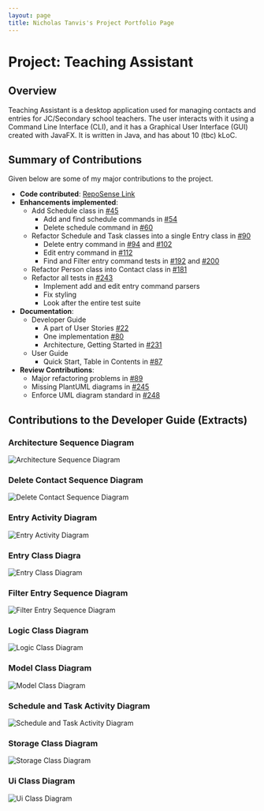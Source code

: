 ```yaml
---
layout: page
title: Nicholas Tanvis's Project Portfolio Page
---
```


# Project: Teaching Assistant

## Overview
Teaching Assistant is a desktop application used for managing contacts and entries for JC/Secondary school teachers.
The user interacts with it using a Command Line Interface (CLI), and it has a Graphical User Interface (GUI) created
with JavaFX. It is written in Java, and has about 10 (tbc) kLoC.

## Summary of Contributions
Given below are some of my major contributions to the project.
* **Code contributed**: [RepoSense Link](https://nus-cs2103-ay2021s2.github.io/tp-dashboard/?search=&sort=groupTitle&sortWithin=title&since=&timeframe=commit&mergegroup=&groupSelect=groupByRepos&breakdown=false&tabOpen=true&tabType=authorship&tabAuthor=nicholastanvis&tabRepo=AY2021S2-CS2103T-W13-4%2Ftp%5Bmaster%5D&authorshipIsMergeGroup=false&authorshipFileTypes=docs~functional-code~test-code&authorshipIsBinaryFileTypeChecked=false)
* **Enhancements implemented**:
  * Add Schedule class in [#45](https://github.com/AY2021S2-CS2103T-W13-4/tp/pull/45)
    * Add and find schedule commands in [#54](https://github.com/AY2021S2-CS2103T-W13-4/tp/pull/54)
    * Delete schedule command in [#60](https://github.com/AY2021S2-CS2103T-W13-4/tp/pull/60)
  * Refactor Schedule and Task classes into a single Entry class in [#90](https://github.com/AY2021S2-CS2103T-W13-4/tp/pull/90)
    * Delete entry command in [#94](https://github.com/AY2021S2-CS2103T-W13-4/tp/pull/94) and [#102](https://github.com/AY2021S2-CS2103T-W13-4/tp/pull/102)
    * Edit entry command in [#112](https://github.com/AY2021S2-CS2103T-W13-4/tp/pull/112)
    * Find and Filter entry command tests in [#192](https://github.com/AY2021S2-CS2103T-W13-4/tp/pull/192) and [#200](https://github.com/AY2021S2-CS2103T-W13-4/tp/pull/200)
  * Refactor Person class into Contact class in [#181](https://github.com/AY2021S2-CS2103T-W13-4/tp/pull/181)
  * Refactor all tests in [#243](https://github.com/AY2021S2-CS2103T-W13-4/tp/pull/243)
    * Implement add and edit entry command parsers
    * Fix styling
    * Look after the entire test suite
* **Documentation**:
  * Developer Guide
    * A part of User Stories [#22](https://github.com/AY2021S2-CS2103T-W13-4/tp/pull/22)
    * One implementation [#80](https://github.com/AY2021S2-CS2103T-W13-4/tp/pull/80)
    * Architecture, Getting Started in [#231](https://github.com/AY2021S2-CS2103T-W13-4/tp/pull/231)
  * User Guide
    * Quick Start, Table in Contents in [#87](https://github.com/AY2021S2-CS2103T-W13-4/tp/pull/87)
* **Review Contributions**:
  * Major refactoring problems in [#89](https://github.com/AY2021S2-CS2103T-W13-4/tp/pull/89)
  * Missing PlantUML diagrams in [#245](https://github.com/AY2021S2-CS2103T-W13-4/tp/pull/245)
  * Enforce UML diagram standard in [#248](https://github.com/AY2021S2-CS2103T-W13-4/tp/pull/248)

## Contributions to the Developer Guide (Extracts)

### Architecture Sequence Diagram
![Architecture Sequence Diagram](../images/ArchitectureSequenceDiagram.png)

### Delete Contact Sequence Diagram
![Delete Contact Sequence Diagram](../images/DeleteSequenceDiagram.png)

### Entry Activity Diagram
![Entry Activity Diagram](../images/EntryActivityDiagram.png)

### Entry Class Diagra
![Entry Class Diagram](../images/EntryClassDiagram.png)

### Filter Entry Sequence Diagram
![Filter Entry Sequence Diagram](../images/FilterEntrySequenceDiagram.png)

### Logic Class Diagram
![Logic Class Diagram](../images/LogicClassDiagram.png)

### Model Class Diagram
![Model Class Diagram](../images/ModelClassDiagram.png)

### Schedule and Task Activity Diagram
![Schedule and Task Activity Diagram](../images/ScheduleAndTaskActivityDiagram.png)

### Storage Class Diagram
![Storage Class Diagram](../images/StorageClassDiagram.png)

### Ui Class Diagram
![Ui Class Diagram](../images/UiClassDiagram.png)

